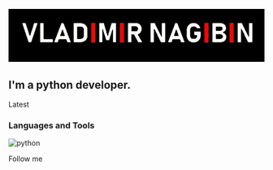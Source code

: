 [![Header](https://github.com/VladimirNagibin/VladimirNagibin/blob/main/assets/pic.jpg)](https://github.com/VladimirNagibin)

## I'm a python developer.

Latest

### Languages and Tools
![python](https://img.shields.io/badge/-python-000000?style=for-the-badge&logo=python&logoColor=FFFFFF)



Follow me